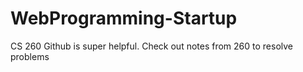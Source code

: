 # WebProgramming-Startup
CS 260 
Github is super helpful. 
Check out notes from 260 to resolve problems
